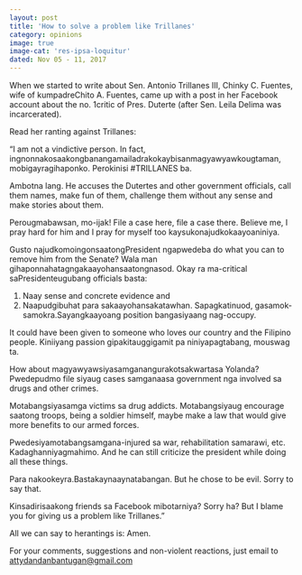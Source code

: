 ```yaml
---
layout: post
title: 'How to solve a problem like Trillanes'
category: opinions
image: true
image-cat: 'res-ipsa-loquitur'
dated: Nov 05 - 11, 2017
---
```


When we started to write about Sen. Antonio Trillanes III, Chinky C. Fuentes, wife of kumpadreChito A. Fuentes, came up with a post in her Facebook account about the no. 1critic of Pres. Duterte (after Sen. Leila Delima was incarcerated).

Read her ranting against Trillanes:

“I am not a vindictive person. In fact, ingnonnakosaakongbanangamailadrakokaybisanmagyawyawkougtaman, mobigayragihaponko. Perokinisi #TRILLANES ba. 

Ambotna lang. He accuses the Dutertes and other government officials, call them names, make fun of them, challenge them without any sense and make stories about them. 

Perougmabawsan, mo-ijak! File a case here, file a case there. Believe me, I pray hard for him and I pray for myself too kaysukonajudkokaayoaniniya. 

Gusto najudkomoingonsaatongPresident ngapwedeba do what you can to remove him from the Senate? Wala man gihaponnahatagngakaayohansaatongnasod. Okay ra ma-critical saPresidenteugubang officials basta:

1. Naay sense and concrete evidence and 
2. Naapudgibuhat para sakaayohansakatawhan. Sapagkatinuod, gasamok-samokra.Sayangkaayoang position bangasiyaang nag-occupy. 

It could have been given to someone who loves our country and the Filipino people. Kiniiyang passion gipakitauggigamit pa niniyapagtabang, mouswag ta.

How about magyawyawsiyasamganangurakotsakwartasa Yolanda? Pwedepudmo file siyaug cases samganaasa government nga involved sa drugs and other crimes. 

Motabangsiyasamga victims sa drug addicts. Motabangsiyaug encourage saatong troops, being a soldier himself, maybe make a law that would give more benefits to our armed forces. 

Pwedesiyamotabangsamgana-injured sa war, rehabilitation samarawi, etc. Kadaghanniyagmahimo. And he can still criticize the president while doing all these things. 

Para nakookeyra.Bastakaynaaynatabangan. But he chose to be evil. Sorry to say that. 

Kinsadirisaakong friends sa Facebook mibotarniya? Sorry ha? But I blame you for giving us a problem like Trillanes.”

All we can say to herantings is: Amen.

For your comments, suggestions and non-violent reactions, just email to attydandanbantugan@gmail.com
	

